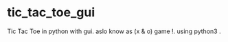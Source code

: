 # tic_tac_toe_gui
Tic Tac Toe in python with gui.
  aslo know as (x & o) game !.
  using python3 .

